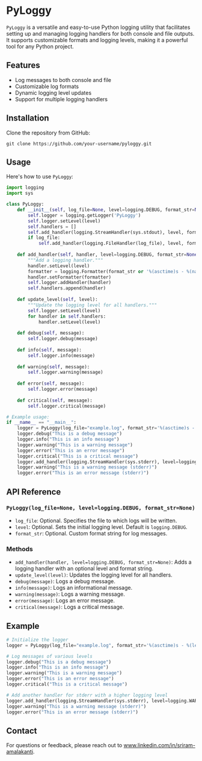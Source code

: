 # PyLoggy

`PyLoggy` is a versatile and easy-to-use Python logging utility that facilitates setting up and managing logging handlers for both console and file outputs. It supports customizable formats and logging levels, making it a powerful tool for any Python project.

## Features

- Log messages to both console and file
- Customizable log formats
- Dynamic logging level updates
- Support for multiple logging handlers

## Installation

Clone the repository from GitHub:

```
git clone https://github.com/your-username/pyloggy.git
```

## Usage

Here's how to use `PyLoggy`:

```python
import logging
import sys

class PyLoggy:
    def __init__(self, log_file=None, level=logging.DEBUG, format_str=None):
        self.logger = logging.getLogger('PyLoggy')
        self.logger.setLevel(level)
        self.handlers = []
        self.add_handler(logging.StreamHandler(sys.stdout), level, format_str)
        if log_file:
            self.add_handler(logging.FileHandler(log_file), level, format_str)
    
    def add_handler(self, handler, level=logging.DEBUG, format_str=None):
        """Add a logging handler."""
        handler.setLevel(level)
        formatter = logging.Formatter(format_str or '%(asctime)s - %(name)s - %(levelname)s - %(message)s')
        handler.setFormatter(formatter)
        self.logger.addHandler(handler)
        self.handlers.append(handler)
    
    def update_level(self, level):
        """Update the logging level for all handlers."""
        self.logger.setLevel(level)
        for handler in self.handlers:
            handler.setLevel(level)
    
    def debug(self, message):
        self.logger.debug(message)
    
    def info(self, message):
        self.logger.info(message)
    
    def warning(self, message):
        self.logger.warning(message)
    
    def error(self, message):
        self.logger.error(message)
    
    def critical(self, message):
        self.logger.critical(message)

# Example usage:
if __name__ == "__main__":
    logger = PyLoggy(log_file="example.log", format_str='%(asctime)s - %(levelname)s - %(message)s')
    logger.debug("This is a debug message")
    logger.info("This is an info message")
    logger.warning("This is a warning message")
    logger.error("This is an error message")
    logger.critical("This is a critical message")
    logger.add_handler(logging.StreamHandler(sys.stderr), level=logging.WARNING, format_str='%(asctime)s - %(levelname)s - %(message)s')
    logger.warning("This is a warning message (stderr)")
    logger.error("This is an error message (stderr)")
```

## API Reference

### `PyLoggy(log_file=None, level=logging.DEBUG, format_str=None)`

- `log_file`: Optional. Specifies the file to which logs will be written.
- `level`: Optional. Sets the initial logging level. Default is `logging.DEBUG`.
- `format_str`: Optional. Custom format string for log messages.

### Methods

- `add_handler(handler, level=logging.DEBUG, format_str=None)`: Adds a logging handler with an optional level and format string.
- `update_level(level)`: Updates the logging level for all handlers.
- `debug(message)`: Logs a debug message.
- `info(message)`: Logs an informational message.
- `warning(message)`: Logs a warning message.
- `error(message)`: Logs an error message.
- `critical(message)`: Logs a critical message.

## Example

```python
# Initialize the logger
logger = PyLoggy(log_file="example.log", format_str='%(asctime)s - %(levelname)s - %(message)s')

# Log messages of various levels
logger.debug("This is a debug message")
logger.info("This is an info message")
logger.warning("This is a warning message")
logger.error("This is an error message")
logger.critical("This is a critical message")

# Add another handler for stderr with a higher logging level
logger.add_handler(logging.StreamHandler(sys.stderr), level=logging.WARNING, format_str='%(asctime)s - %(levelname)s - %(message)s')
logger.warning("This is a warning message (stderr)")
logger.error("This is an error message (stderr)")
```

## Contact

For questions or feedback, please reach out to www.linkedin.com/in/sriram-amalakanti.

